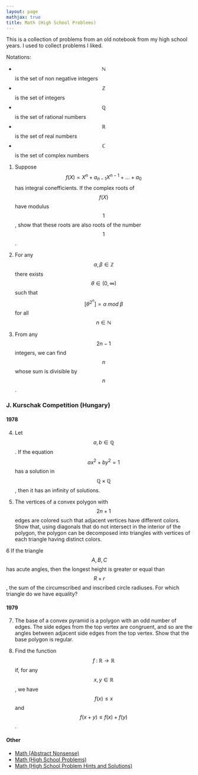 ```yaml
---
layout: page
mathjax: true
title: Math (High School Problems)
---
```


This is a collection of problems from an old notebook from my high school years. I used to collect problems I liked.

Notations:
- $$\mathbb{N}$$ is the set of non negative integers
- $$\mathbb{Z}$$ is the set of integers
- $$\mathbb{Q}$$ is the set of rational numbers
- $$\mathbb{R}$$ is the set of real numbers
- $$\mathbb{C}$$ is the set of complex numbers


1. Suppose $$f(X) = X^n + a_{n-1}X^{n-1} + ... + a_0$$ has integral conefficients. If the complex roots of $$f(X)$$ have modulus $$1$$, show that these roots are also roots of the number $$1$$.

2. For any $$\alpha, \beta \in \mathbb{Z}$$ there exists $$\theta \in (0, \infty)$$ such that $$[\theta^{2^n}] = \alpha \; mod \; \beta$$ for all $$n \in \mathbb{N}$$

3. From any $$2n-1$$ integers, we can find $$n$$ whose sum is divisible by $$n$$.

### J. Kurschak Competition (Hungary)
#### 1978

4. Let $$a, b \in \mathbb{Q}$$. If the equation $$ax^2 + by^2 = 1$$ has a solution in $$\mathbb{Q} \times \mathbb{Q}$$, then it has an infinity of solutions.

5. The vertices of a convex polygon with $$2n+1$$ edges are colored such that adjacent vertices have different colors. Show that, using diagonals that do not intersect in the interior of the polygon, the polygon can be decomposed into triangles with vertices of each triangle having distinct colors. 

6 If the triangle $$A, B, C$$ has acute angles, then the longest height is greater or equal than $$R + r$$, the sum of the circumscribed and inscribed circle radiuses. For which triangle do we have equality?

#### 1979

7. The base of a convex pyramid is a polygon with an odd number of edges. The side edges from the top vertex are congruent, and so are the angles between adjacent side edges from the top vertex. Show that the base polygon is regular.

8. Find the function $$f \; : \; \mathbb{R} \rightarrow \mathbb{R}$$ if, for any $$x, y \in \mathbb{R}$$, we have $$f(x) \le x$$ and $$f(x+y) \le f(x) + f(y)$$.


#### Other
* [Math (Abstract Nonsense)](math_abstract_nonsense.md)
* [Math (High School Problems)](math_high_school.md)
* [Math (High School Problem Hints and Solutions)](math_high_school_solutions.md)
